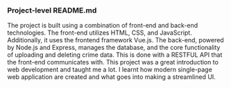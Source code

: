 ### Project-level README.md
The project is built using a combination of front-end and back-end technologies. The front-end utilizes HTML, CSS, and JavaScript. Additionally, it uses the frontend framework Vue.js. The back-end, powered by Node.js and Express, manages the database, and the core functionality of uploading and deleting crime data. This is done with a RESTFUL API that the front-end communicates with. This project was a great introduction to web development and taught me a lot. I learnt how modern single-page web application are created and what goes into making a streamlined UI. 
